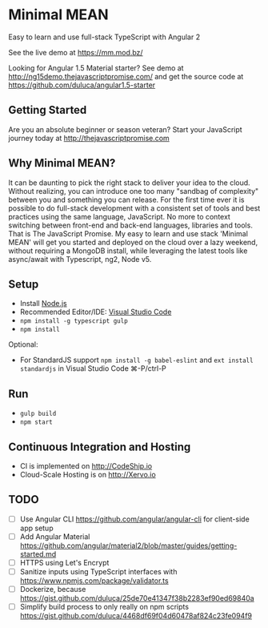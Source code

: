# Minimal MEAN
Easy to learn and use full-stack TypeScript with Angular 2

See the live demo at https://mm.mod.bz/

Looking for Angular 1.5 Material starter? See demo at http://ng15demo.thejavascriptpromise.com/ and get the source code at https://github.com/duluca/angular1.5-starter

## Getting Started
Are you an absolute beginner or season veteran? Start your JavaScript journey today at http://thejavascriptpromise.com

## Why Minimal MEAN?
It can be daunting to pick the right stack to deliver your idea to the cloud. Without realizing, you can introduce one too many "sandbag of complexity" between you and something you can release. For the first time ever it is possible to do full-stack development with a consistent set of tools and best practices using the same language, JavaScript. No more to context switching between front-end and back-end languages, libraries and tools. That is The JavaScript Promise. My easy to learn and use stack 'Minimal MEAN' will get you started and deployed on the cloud over a lazy weekend, without requiring a MongoDB install, while leveraging the latest tools like async/await with Typescript, ng2, Node v5.

## Setup
- Install [Node.js](https://nodejs.org/en/)
- Recommended Editor/IDE: [Visual Studio Code](https://code.visualstudio.com/)
- `npm install -g typescript gulp`
- `npm install`

Optional:
- For StandardJS support `npm install -g babel-eslint` and `ext install standardjs` in Visual Studio Code ⌘-P/ctrl-P

## Run
- `gulp build`
- `npm start`

## Continuous Integration and Hosting
- CI is implemented on http://CodeShip.io
- Cloud-Scale Hosting is on http://Xervo.io

## TODO
- [ ] Use Angular CLI https://github.com/angular/angular-cli for client-side app setup
- [ ] Add Angular Material https://github.com/angular/material2/blob/master/guides/getting-started.md
- [ ] HTTPS using Let's Encrypt
- [ ] Sanitize inputs using TypeScript interfaces with https://www.npmjs.com/package/validator.ts
- [ ] Dockerize, because https://gist.github.com/duluca/25de70e41347f38b2283ef90ed69840a
- [ ] Simplify build process to only really on npm scripts https://gist.github.com/duluca/4468df69f04d60478af824c23fe094f9